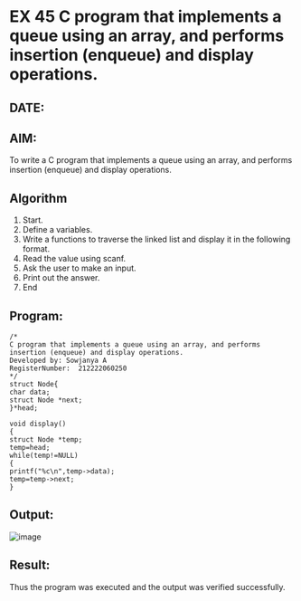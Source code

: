 # EX 45 C program that implements a queue using an array, and performs insertion (enqueue) and display operations.
## DATE:
## AIM:
To write a C program that implements a queue using an array, and performs insertion (enqueue) and display operations. 

## Algorithm
1. Start. 
2. Define a variables. 
3. Write a functions to traverse the linked list and display it in the following format. 
4. Read the value using scanf. 
5. Ask the user to make an input. 
6. Print out the answer. 
7. End   

## Program:
```
/*
C program that implements a queue using an array, and performs insertion (enqueue) and display operations.
Developed by: Sowjanya A 
RegisterNumber:  212222060250
*/
struct Node{ 
char data; 
struct Node *next; 
}*head;

void display() 
{ 
struct Node *temp; 
temp=head; 
while(temp!=NULL) 
{ 
printf("%c\n",temp->data); 
temp=temp->next; 
} 
```

## Output:

![image](https://github.com/user-attachments/assets/b402ce73-b0c8-4b2c-9fe0-ddd383f0a3bb)

## Result:
Thus the program was executed and the output was verified successfully.
